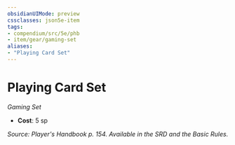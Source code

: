 ```yaml
---
obsidianUIMode: preview
cssclasses: json5e-item
tags:
- compendium/src/5e/phb
- item/gear/gaming-set
aliases: 
- "Playing Card Set"
---
```

# Playing Card Set
*Gaming Set*  

- **Cost**: 5 sp

*Source: Player's Handbook p. 154. Available in the SRD and the Basic Rules.*